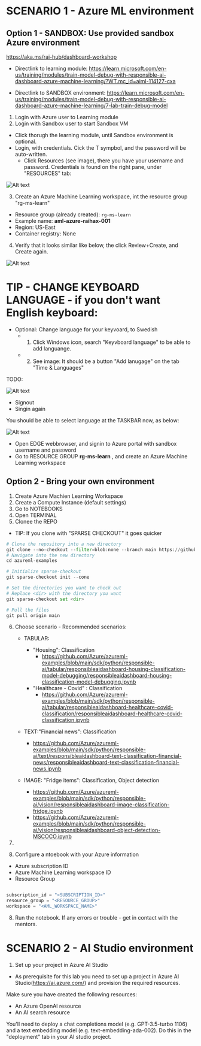 # SCENARIO 1 - Azure ML environment

## Option 1 - SANDBOX: Use provided sandbox Azure environment

https://aka.ms/rai-hub/dashboard-workshop

- Directlink to learning module: https://learn.microsoft.com/en-us/training/modules/train-model-debug-with-responsible-ai-dashboard-azure-machine-learning/?WT.mc_id=aiml-114127-cxa

- Directlink to SANDBOX environment: https://learn.microsoft.com/en-us/training/modules/train-model-debug-with-responsible-ai-dashboard-azure-machine-learning/7-lab-train-debug-model


1) Login with Azure user to Learning module
2) Login with Sandbox user to start Sandbox VM
-  Click thorugh the learning module, until Sandbox environment is optional. 
- Login, with credentials. Cick the T sympbol, and the password will be auto-written.
    - Click Resources (see image), there you have your username and password.
    Credentials is found on the right pane, under "RESOURCES" tab: 

![Alt text](./images/sandbox-01.png)

3) Create an Azure Machine Learning workspace, int the resource group "rg-ms-learn"
- Resource group (already created): `rg-ms-learn`
- Example name: **aml-azure-raihax-001**
- Region: US-East
- Container registry: None
4) Verify that it looks similar like below, the click Review+Create, and Create again.

![Alt text](./images/sandbox-04.png)

# TIP - CHANGE KEYBOARD LANGUAGE  - if you don't want English keyboard: 

- Optional: Change language for your keyvoard, to Swedish
    - 1) Click Windows icon, search "Keyvboard language" to be able to add languange. 
    - 2) See image: It should be a button "Add lanugage" on the tab "Time & Languages"

TODO: 

![Alt text](./images/sandbox-03.png)

- Signout
- Singin again

You should be able to select language at the TASKBAR now, as below: 

![Alt text](./images/sandbox-02.png)


- Open EDGE webbrowser, and signin to Azure portal with sandbox username and password
- Go to RESOURCE GROUP **rg-ms-learn** , and create an Azure Machine Learning workspace

## Option 2 - Bring your own environment

1) Create Azure Machien Learning Workspace
2) Create a Compute Instance (default settings)
3) Go to NOTEBOOKS
4) Open TERMINAL
5) Clonee the REPO 
- TIP: If you clone with "SPARSE CHECKOUT" it goes quicker
```python
# Clone the repository into a new directory
git clone --no-checkout --filter=blob:none --branch main https://github.com/Azure/azureml-examples.git
# Navigate into the new directory
cd azureml-examples

# Initialize sparse-checkout
git sparse-checkout init --cone

# Set the directories you want to check out
# Replace <dir> with the directory you want
git sparse-checkout set <dir>

# Pull the files
git pull origin main

```

6) Choose scenario - Recommended scenarios: 
    - TABULAR: 
        - "Housing": Classification
            - https://github.com/Azure/azureml-examples/blob/main/sdk/python/responsible-ai/tabular/responsibleaidashboard-housing-classification-model-debugging/responsibleaidashboard-housing-classification-model-debugging.ipynb
        - "Healthcare - Covid" : Classification
            - https://github.com/Azure/azureml-examples/blob/main/sdk/python/responsible-ai/tabular/responsibleaidashboard-healthcare-covid-classification/responsibleaidashboard-healthcare-covid-classification.ipynb
    - TEXT:"Financial news": Classification
        - https://github.com/Azure/azureml-examples/blob/main/sdk/python/responsible-ai/text/responsibleaidashboard-text-classification-financial-news/responsibleaidashboard-text-classification-financial-news.ipynb

    - IMAGE: "Fridge items": Classification, Object detection
        - https://github.com/Azure/azureml-examples/blob/main/sdk/python/responsible-ai/vision/responsibleaidashboard-image-classification-fridge.ipynb
        - https://github.com/Azure/azureml-examples/blob/main/sdk/python/responsible-ai/vision/responsibleaidashboard-object-detection-MSCOCO.ipynb

7) 
7) Configure a ntoebook with your Azure information
- Azure subscription ID
- Azure Machine Learning workspace ID
- Resource Group

```Python

subscription_id = "<SUBSCRIPTION_ID>"
resource_group = "<RESOURCE_GROUP>"
workspace = "<AML_WORKSPACE_NAME>"

```

8) Run the notebook.
If any errors or trouble - get in contact with the mentors.


# SCENARIO 2 - AI Studio environment

1) Set up your project in Azure AI Studio
- As prerequisite for this lab you need to set up a project in Azure AI Studio(https://ai.azure.com/) and provision the required resources.

Make sure you have created the following resources:
- An Azure OpenAI resource
- An AI search resource
  
You'll need to deploy a chat completions model (e.g. GPT-3.5-turbo 1106) and a text embedding model (e.g. text-embedding-ada-002). Do this in the "deployment" tab in your AI studio project.



